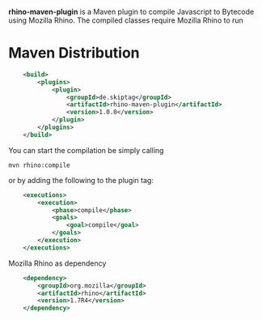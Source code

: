 **rhino-maven-plugin** is a Maven plugin to compile Javascript to Bytecode using Mozilla Rhino.
The compiled classes require Mozilla Rhino to run

Maven Distribution
==================
```xml
	<build>
		<plugins>
			<plugin>
				<groupId>de.skiptag</groupId>
				<artifactId>rhino-maven-plugin</artifactId>
				<version>1.0.0</version>
			</plugin>
		</plugins>
	</build>
```
You can start the compilation be simply calling
```
mvn rhino:compile
```
or by adding the following to the plugin tag:
```xml
	<executions>
		<execution>
			<phase>compile</phase>
			<goals>
				<goal>compile</goal>
			</goals>
		</execution>
	</executions>
```
Mozilla Rhino as dependency
```xml
	<dependency>
		<groupId>org.mozilla</groupId>
		<artifactId>rhino</artifactId>
		<version>1.7R4</version>
	</dependency>
```


